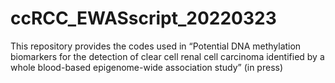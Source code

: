 # ccRCC_EWASscript_20220323

This repository provides the codes used in “Potential DNA methylation biomarkers for the detection of clear cell renal cell carcinoma identified by a whole blood-based epigenome-wide association study” (in press)
